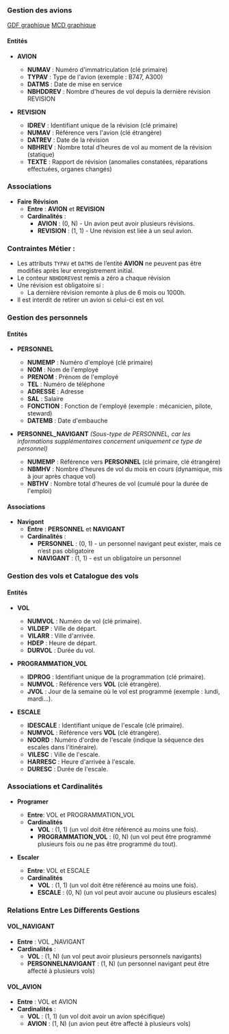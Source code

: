 ### **Gestion des avions**
[GDF graphique](https://lucid.app/lucidchart/c8cb7626-89e6-4ff8-bb54-253da5e9c9ed/edit?viewport_loc=-222%2C-1136%2C4858%2C2096%2C0_0&invitationId=inv_d1414001-bfe3-4d20-a25e-5551a47f8e4c)
[MCD graphique](https://lucid.app/lucidchart/42662a37-ddb1-40c9-9f54-fc8262fb4091/edit?viewport_loc=26%2C-426%2C3612%2C1559%2C0_0&invitationId=inv_8a89b89b-8c19-4986-831b-5c7490f19732)
#### **Entités**

- **AVION**

    - **NUMAV** : Numéro d'immatriculation (clé primaire)
    - **TYPAV** : Type de l'avion (exemple : B747, A300)
    - **DATMS** : Date de mise en service
    - **NBHDDREV** : Nombre d'heures de vol depuis la dernière révision REVISION
    
- **REVISION**

    - **IDREV** : Identifiant unique de la révision (clé primaire)
    - **NUMAV** : Référence vers l'avion (clé étrangère)
    - **DATREV** : Date de la révision
    - **NBHREV** : Nombre total d’heures de vol au moment de la révision (statique)
    - **TEXTE** : Rapport de révision (anomalies constatées, réparations effectuées, organes changés)
### **Associations**

- **Faire Révision**
    - **Entre** : **AVION** et **REVISION**
    - **Cardinalités** :
        - **AVION** : (0, N) - Un avion peut avoir plusieurs révisions.
        - **REVISION** : (1, 1) - Une révision est liée à un seul avion.

### **Contraintes Métier :**

- Les attributs `TYPAV` et `DATMS` de l’entité **AVION** ne peuvent pas être modifiés après leur enregistrement initial.
- Le conteur `NBHDDREV`est remis a zéro a chaque révision
- Une révision est obligatoire si :
    - La dernière révision remonte à plus de 6 mois ou 1000h.
- Il est interdit de retirer un avion si celui-ci est en vol.

### **Gestion des personnels**

#### **Entités**

- **PERSONNEL**
    
    - **NUMEMP** : Numéro d'employé (clé primaire)
    - **NOM** : Nom de l'employé
    - **PRENOM** : Prénom de l'employé
    - **TEL** : Numéro de téléphone
    - **ADRESSE** : Adresse
    - **SAL** : Salaire
    - **FONCTION** : Fonction de l'employé (exemple : mécanicien, pilote, steward)
    - **DATEMB** : Date d'embauche
- **PERSONNEL_NAVIGANT** _(Sous-type de PERSONNEL, car les informations supplémentaires concernent uniquement ce type de personnel)_
    
    - **NUMEMP** : Référence vers **PERSONNEL** (clé primaire, clé étrangère)
    - **NBMHV** : Nombre d'heures de vol du mois en cours (dynamique, mis à jour après chaque vol)
    - **NBTHV** : Nombre total d'heures de vol (cumulé pour la durée de l'emploi)

#### **Associations**

- **Navigont**
    - **Entre** : **PERSONNEL** et **NAVIGANT**
    - **Cardinalités** :
        - **PERSONNEL** : (0, 1) - un personnel navigant peut exister, mais ce n’est pas obligatoire
        - **NAVIGANT** : (1, 1) - est un obligatoire un personnel


### **Gestion des vols et Catalogue des vols**

#### **Entités**

- **VOL**
    
    - **NUMVOL** : Numéro de vol (clé primaire).
    - **VILDEP** : Ville de départ.
    - **VILARR** : Ville d'arrivée.
    - **HDEP** : Heure de départ.
    - **DURVOL** : Durée du vol.
    
- **PROGRAMMATION_VOL**
    
    - **IDPROG** : Identifiant unique de la programmation (clé primaire).
    - **NUMVOL** : Référence vers **VOL** (clé étrangère).
    - **JVOL** : Jour de la semaine où le vol est programmé (exemple : lundi, mardi...).
- **ESCALE**
    
    - **IDESCALE** : Identifiant unique de l'escale (clé primaire).
    - **NUMVOL** : Référence vers **VOL** (clé étrangère).
    - **NOORD** : Numéro d'ordre de l'escale (indique la séquence des escales dans l'itinéraire).
    - **VILESC** : Ville de l'escale.
    - **HARRESC** : Heure d'arrivée à l'escale.
    - **DURESC** : Durée de l'escale.

### **Associations et Cardinalités**

- **Programer**
    - **Entre**: VOL et PROGRAMMATION_VOL
    - **Cardinalités** 
        - **VOL** : (1, 1)  (un vol doit être référencé au moins une fois).
        - **PROGRAMMATION_VOL** : (0, N)  (un vol peut être programmé plusieurs fois ou ne pas être programmé du tout).

- **Escaler**
    - **Entre**: VOL et ESCALE
    - **Cardinalités** 
        - **VOL** : (1, 1)  (un vol doit être référencé au moins une fois).
        - **ESCALE** : (0, N) (un vol peut avoir aucune ou plusieurs escales)



### **Relations Entre Les Differents Gestions**

#### **VOL_NAVIGANT**
- **Entre** : VOL _NAVIGANT
- **Cardinalités** :
    - **VOL** : (1, N) (un vol peut avoir plusieurs personnels navigants)
    - **PERSONNELNAVIGANT** : (1, N) (un personnel navigant peut être affecté à plusieurs vols)

#### **VOL_AVION**

- **Entre** : VOL et AVION
- **Cardinalités** :
    - **VOL** : (1, 1) (un vol doit avoir un avion spécifique)
    - **AVION** : (1, N) (un avion peut être affecté à plusieurs vols)
